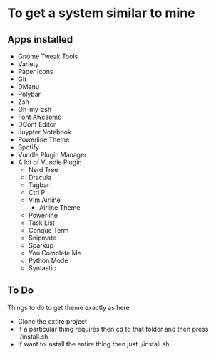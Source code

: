 # To get a system similar to mine
## Apps installed
- Gnome Tweak Tools
- Variety
- Paper Icons
- Git
- DMenu
- Polybar
- Zsh
- Oh-my-zsh
- Font Awesome
- DConf Editor
- Juypter Notebook
- Powerline Theme
- Spotify
- Vundle Plugin Manager
- A lot of Vundle Plugin
    - Nerd Tree
    - Dracula
    - Tagbar
    - Ctrl P
    - Vim Airline
        - Airline Theme
    - Powerline
    - Task List
    - Conque Term
    - Snipmate
    - Sparkup
    - You Complete Me
    - Python Mode
    - Syntastic

## To Do
Things to do to get theme exactly as here 
- Clone the extire project
- If a particular thing requires then cd to that folder and then press ./install.sh
- If want to install the entire thing then just ./install.sh
